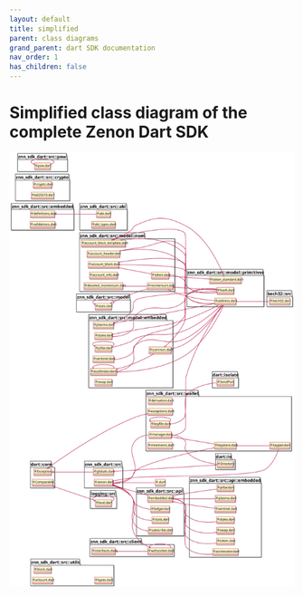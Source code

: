 ```yaml
---
layout: default
title: simplified
parent: class diagrams
grand_parent: dart SDK documentation
nav_order: 1
has_children: false
---
```

# Simplified class diagram of the complete Zenon Dart SDK

![Simplified class diagram of the complete Zenon Dart SDK](./svg/simplified.svg)